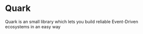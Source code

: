 # Quark
Quark is an small library which lets you build reliable Event-Driven ecosystems in an easy way
